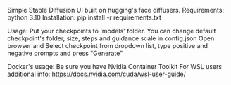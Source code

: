 Simple Stable Diffusion UI built on hugging's face diffusers.
Requirements:
python 3.10
Installation:
pip install -r requirements.txt

Usage:
Put your checkpoints to 'models' folder.
You can change default checkpoint's folder, size, steps and guidance scale in config.json
Open browser and 
Select checkpoint from dropdown list, type positive and negative prompts and press "Generate"

Docker's usage:
Be sure you have Nvidia Container Toolkit
For WSL users additional info:
https://docs.nvidia.com/cuda/wsl-user-guide/

